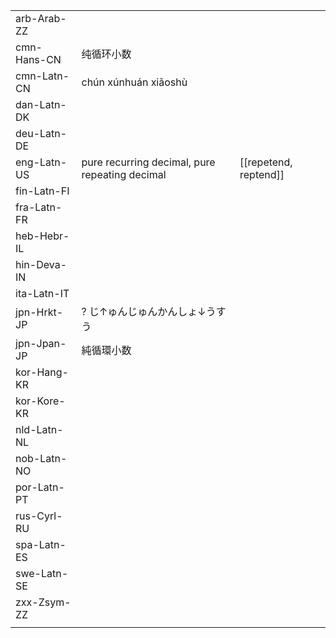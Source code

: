 | | | |
|-|-|-|
| arb-Arab-ZZ |  |  |
| cmn-Hans-CN | 纯循环小数 |  |
| cmn-Latn-CN | chún xúnhuán xiǎoshù |  |
| dan-Latn-DK |  |  |
| deu-Latn-DE |  |  |
| eng-Latn-US | pure recurring decimal, pure repeating decimal | [[repetend, reptend]] |
| fin-Latn-FI |  |  |
| fra-Latn-FR |  |  |
| heb-Hebr-IL |  |  |
| hin-Deva-IN |  |  |
| ita-Latn-IT |  |  |
| jpn-Hrkt-JP | ? じ↑ゅんじゅんかんしょ↓うすう |  |
| jpn-Jpan-JP | 純循環小数 |  |
| kor-Hang-KR |  |  |
| kor-Kore-KR |  |  |
| nld-Latn-NL |  |  |
| nob-Latn-NO |  |  |
| por-Latn-PT |  |  |
| rus-Cyrl-RU |  |  |
| spa-Latn-ES |  |  |
| swe-Latn-SE |  |  |
| zxx-Zsym-ZZ |  |  |
|  |  |  |

